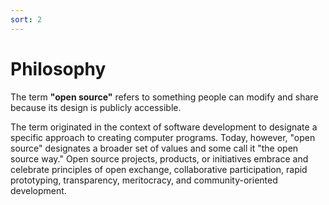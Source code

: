 ```yaml
---
sort: 2
---
```


# Philosophy

The term **"open source"** refers to something people can modify and share because its design is publicly accessible.

The term originated in the context of software development to designate a specific approach to creating computer programs. Today, however, "open source" designates a broader set of values and some call it "the open source way." Open source projects, products, or initiatives embrace and celebrate principles of open exchange, collaborative participation, rapid prototyping, transparency, meritocracy, and community-oriented development.
